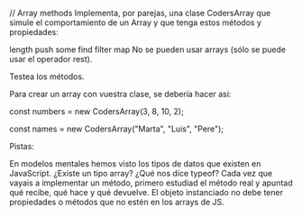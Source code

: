 // Array methods
Implementa, por parejas, una clase CodersArray que simule el comportamiento de un Array y que tenga estos métodos y propiedades:

length
push
some
find
filter
map
No se pueden usar arrays (sólo se puede usar el operador rest).

Testea los métodos.

Para crear un array con vuestra clase, se debería hacer así:

const numbers = new CodersArray(3, 8, 10, 2);

const names = new CodersArray("Marta", "Luis", "Pere");

Pistas:

En modelos mentales hemos visto los tipos de datos que existen en JavaScript. ¿Existe un tipo array? ¿Qué nos dice typeof?
Cada vez que vayais a implementar un método, primero estudiad el método real y apuntad qué recibe, qué hace y qué devuelve.
El objeto instanciado no debe tener propiedades o métodos que no estén en los arrays de JS.
